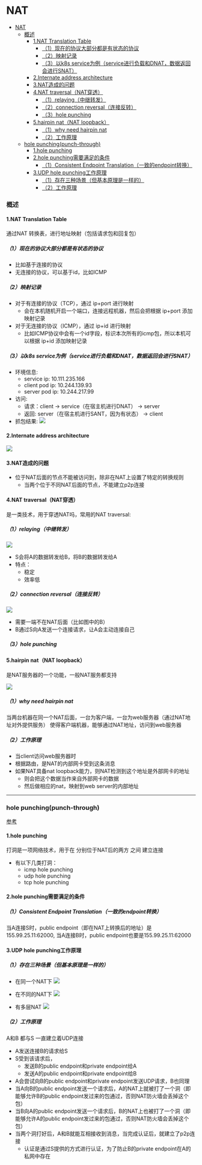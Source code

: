 # NAT

<!-- @import "[TOC]" {cmd="toc" depthFrom=1 depthTo=6 orderedList=false} -->
<!-- code_chunk_output -->

- [NAT](#nat)
    - [概述](#概述)
      - [1.NAT Translation Table](#1nat-translation-table)
        - [（1）现在的协议大部分都是有状态的协议](#1现在的协议大部分都是有状态的协议)
        - [（2）映射记录](#2映射记录)
        - [（3）以k8s service为例（service进行负载和DNAT，数据返回会进行SNAT）](#3以k8s-service为例service进行负载和dnat数据返回会进行snat)
      - [2.Internate address architecture](#2internate-address-architecture)
      - [3.NAT造成的问题](#3nat造成的问题)
      - [4.NAT traversal（NAT穿透）](#4nat-traversalnat穿透)
        - [（1）relaying（中继转发）](#1relaying中继转发)
        - [（2）connection reversal（连接反转）](#2connection-reversal连接反转)
        - [（3）hole punching](#3hole-punching)
      - [5.hairpin nat（NAT loopback）](#5hairpin-natnat-loopback)
        - [（1）why need hairpin nat](#1why-need-hairpin-nat)
        - [（2）工作原理](#2工作原理)
    - [hole punching(punch-through)](#hole-punchingpunch-through)
      - [1.hole punching](#1hole-punching)
      - [2.hole punching需要满足的条件](#2hole-punching需要满足的条件)
        - [（1）Consistent Endpoint Translation（一致的endpoint转换）](#1consistent-endpoint-translation一致的endpoint转换)
      - [3.UDP hole punching工作原理](#3udp-hole-punching工作原理)
        - [（1）存在三种场景（但基本原理是一样的）](#1存在三种场景但基本原理是一样的)
        - [（2）工作原理](#2工作原理-1)

<!-- /code_chunk_output -->

### 概述

#### 1.NAT Translation Table

通过NAT 转换表，进行地址映射（包括请求包和回复包）

##### （1）现在的协议大部分都是有状态的协议
* 比如基于连接的协议
* 无连接的协议，可以基于id，比如ICMP

##### （2）映射记录
* 对于有连接的协议（TCP），通过 ip+port 进行映射
  * 会在本机随机开启一个端口，连接远程机器，然后会把根据 ip+port 添加映射记录
* 对于无连接的协议（ICMP），通过 ip+id 进行映射
  * 比如ICMP协议中会有一个id字段，标识本次所有的icmp包，所以本机可以根据 ip+id 添加映射记录

##### （3）以k8s service为例（service进行负载和DNAT，数据返回会进行SNAT）
* 环境信息:
  * service ip: 10.111.235.166
  * client pod ip: 10.244.139.93
  * server pod ip: 10.244.217.99
* 访问:
  * 请求：client -> service（在宿主机进行DNAT） -> server
  * 返回: server（在宿主机进行SANT，因为有状态） -> client
* 抓包结果:
![](./imgs/nat_00.png)

#### 2.Internate address architecture
![](./imgs/nat_01.png)

#### 3.NAT造成的问题
* 位于NAT后面的节点不能被访问到，除非在NAT上设置了特定的转换规则
  * 当两个位于不同NAT后面的节点，不能建立p2p连接

#### 4.NAT traversal（NAT穿透）

是一类技术，用于穿透NAT吗，常用的NAT traversal:

##### （1）relaying（中继转发）
![](./imgs/nat_02.png)
* S会将A的数据转发给B，将B的数据转发给A
* 特点：
  * 稳定
  * 效率低

##### （2）connection reversal（连接反转）
![](./imgs/nat_03.png)
* 需要一端不在NAT后面（比如图中的B）
* B通过S向A发送一个连接请求，让A会主动连接自己

##### （3）hole punching

#### 5.hairpin nat（NAT loopback）

是NAT服务器的一个功能，一般NAT服务都支持

![](./imgs/nat_07.png)

##### （1）why need hairpin nat
当两台机器在同一个NAT后面，一台为客户端，一台为web服务器（通过NAT地址对外提供服务）
使得客户端机器，能够通过NAT地址，访问到web服务器

##### （2）工作原理
* 当client访问web服务器时
* 根据路由，是NAT的内部网卡受到这条消息
* 如果NAT具备nat loopback能力，则NAT检测到这个地址是外部网卡的地址
  * 则会把这个数据当作来自外部网卡的数据
  * 然后做相应的nat，映射到web server的内部地址

***

### hole punching(punch-through)

[参考](https://bford.info/pub/net/p2pnat/)

#### 1.hole punching
打洞是一项网络技术，用于在 分别位于NAT后的两方 之间 建立连接
* 有以下几类打洞：
  * icmp hole punching
  * udp hole punching
  * tcp hole punching

#### 2.hole punching需要满足的条件

##### （1）Consistent Endpoint Translation（一致的endpoint转换）
当A连接S时，public endpoint（即在NAT上转换后的地址）是155.99.25.11:62000,
当A连接B时，public endpoint也要是155.99.25.11:62000

#### 3.UDP hole punching工作原理

##### （1）存在三种场景（但基本原理是一样的）

* 在同一个NAT下
![](./imgs/nat_04.png)

* 在不同的NAT下
![](./imgs/nat_05.png)

* 有多层NAT
![](./imgs/nat_06.png)

##### （2）工作原理
A和B 都与S 一直建立着UDP连接
* A发送连接B的请求给S
* S受到该请求后，
  * 发送B的public endpoint和private endpoint给A
  * 发送A的public endpoint和private endpoint给B
* A会尝试向B的public endpoint和private endpoint发送UDP请求，B也同理
* 当A向B的public endpoint发送一个请求后，A的NAT上就被打了一个洞（即能够允许B的public endpoint发过来的包通过，否则NAT防火墙会丢掉这个包）
* 当B向A的public endpoint发送一个请求后，B的NAT上也被打了一个洞（即能够允许A的public endpoint发过来的包通过，否则NAT防火墙会丢掉这个包）
* 当两个洞打好后，A和B就能互相接收到消息，当完成认证后，就建立了p2p连接
  * 认证是通过S提供的方式进行认证，为了防止B的private endpoint在A的私网中存在
